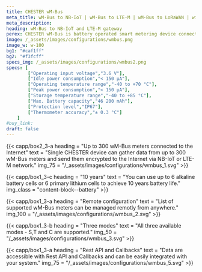 ```yaml
---
title: CHESTER wM-Bus
meta_title: wM-Bus to NB-IoT | wM-Bus to LTE-M | wM-Bus to LoRaWAN | with IoT Gateway CHESTER
meta_description:
heading: wM-Bus to NB-IoT and LTE-M gateway
perex: CHESTER wM-Bus is battery operated smart metering device connecting up to 300 wM-Bus meters to the Internet with NB-IoT and LTE-M networks.
image: /_assets/images/configurations/wmbus.png
image_w: w-100
bg1: "#caf1ff"
bg2: "#f3fcff"
specs_img: /_assets/images/configurations/wmbus2.png
specs: [
        ["Operating input voltage","3.6 V"],
        ["Idle power consumption","< 150 μA"],
        ["Operating temperature range","-40 to +70 °C"],
        ["Peak power consumption","< 150 μA"],
        ["Storage temperature range","-40 to +85 °C"],
        ["Max. Battery capacity","46 200 mAh"],
        ["Protection level","IP67"],
        ["Thermometer accuracy","± 0.3 °C"]
    ]
#buy_link: 
draft: false
---
```



 {{< capp/box2_3-a heading = "Up to 300 wM-Bus meters connected to the Internet" text = "Single CHESTER device can gather data from up to 300 wM-Bus meters and send them encrypted to the Internet via NB-IoT or LTE-M network." img_75 = "/_assets/images/configurations/wmbus_1.svg" >}}

{{< capp/box1_3-c heading = "10 years" text = "You can use up to 6 alkaline battery cells or 6 primary lithium cells to achieve 10 years battery life." img_class = "content-block--battery" >}}

{{< capp/box1_3-a heading = "Remote configuration" text = "List of supported wM-Bus meters can be managed remotly from anywhere." img_100 = "/_assets/images/configurations/wmbus_2.svg" >}}
        
{{< capp/box1_3-b heading = "Three modes" text = "All three available modes - S,T and C are supported." img_50 = "/_assets/images/configurations/wmbus_3.svg" >}}

{{< capp/box1_3-a heading = "Rest API and Callbacks" text = "Data are accessible with Rest API and Callbacks and can be easily integrated with your system." img_75 = "/_assets/images/configurations/wmbus_5.svg" >}}
